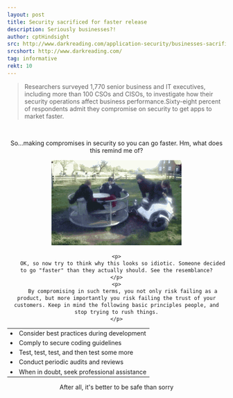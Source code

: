 ```yaml
---
layout: post
title: Security sacrificed for faster release
description: Seriously businesses?!
author: cptHindsight
src: http://www.darkreading.com/application-security/businesses-sacrifice-security-to-get-apps-released-faster/d/d-id/1327151?
srcshort: http://www.darkreading.com/
tag: informative
rekt: 10
---
```

<blockquote>Researchers surveyed 1,770 senior business and IT executives, including more than 100 CSOs and CISOs, to investigate how their security operations affect business performance.Sixty-eight percent of respondents admit they compromise on security to get apps to market faster.</blockquote><br />
<center>
	<p>
		So...making compromises in security so you can go faster. Hm, what does this remind me of?
	</p>
	<img src="/static/img/gofast.gif">


	<p>
		OK, so now try to think why this looks so idiotic. Someone decided to go "faster" than they actually should. See the resemblance?
	</p>
	<p>
		By compromising in such terms, you not only risk failing as a product, but more importantly you risk failing the trust of your customers. Keep in mind the following basic principles people, and stop trying to rush things.
	</p>
<table>
	<tr>
		<td><li>Consider best practices during development</li></td>
	</tr>
	<tr>
		<td><li>Comply to secure coding guidelines</li></td>
	</tr>
	<tr>
		<td><li>Test, test, test, and then test some more</li></td>
	</tr>
	<tr>
		<td><li>Conduct periodic audits and reviews</li></td>
	</tr>
	<tr>
		<td><li>When in doubt, seek professional assistance</li></td>
	</tr>
</table>
	<p>
		After all, it's better to be safe than sorry
	</p>
</center>

